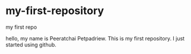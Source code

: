 my-first-repository
===================

my first repo

hello, my name is Peeratchai Petpadriew. This is my first repository. I just started using github.
